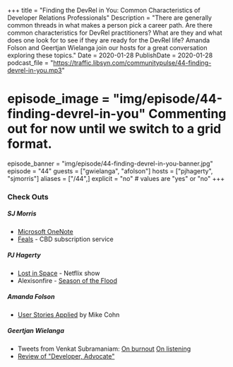 +++
title = "Finding the DevRel in You: Common Characteristics of Developer Relations Professionals"
Description = "There are generally common threads in what makes a person pick a career path. Are there common characteristics for DevRel practitioners? What are they and what does one look for to see if they are ready for the DevRel life? Amanda Folson and Geertjan Wielanga join our hosts for a great conversation exploring these topics."
Date = 2020-01-28
PublishDate = 2020-01-28
podcast_file = "https://traffic.libsyn.com/communitypulse/44-finding-devrel-in-you.mp3"
# episode_image = "img/episode/44-finding-devrel-in-you" Commenting out for now until we switch to a grid format.
episode_banner = "img/episode/44-finding-devrel-in-you-banner.jpg"
episode = "44"
guests = ["gwielanga", "afolson"]
hosts = ["pjhagerty", "sjmorris"]
aliases = ["/44",]
explicit = "no" # values are "yes" or "no"
+++

### Check Outs

##### SJ Morris
* [Microsoft OneNote](https://www.microsoft.com/en-us/p/onenote/9wzdncrfhvjl)
* [Feals](https://feals.com/) - CBD subscription service

##### PJ Hagerty
* [Lost in Space](https://www.netflix.com/title/80104198) - Netflix show
* Alexisonfire - [Season of the Flood](https://combine.fm/spotify/album/0vwBGkJ4skQD7lAq9P7NBm)


##### Amanda Folson
* [User Stories Applied](https://amzn.to/2Gytxg6) by Mike Cohn


##### Geertjan Wielanga
* Tweets from Venkat Subramaniam:
[On burnout](https://twitter.com/venkat_s/status/1216749813091332096)
[On listening](https://twitter.com/venkat_s/status/1216727616511594496)
* [Review of "Developer, Advocate"](https://www.infoq.com/articles/developer-advocate/)
